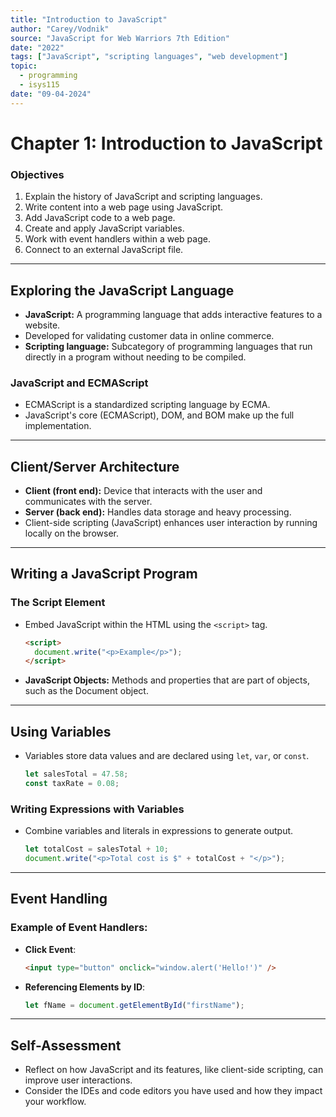 ```yaml
---
title: "Introduction to JavaScript"
author: "Carey/Vodnik"
source: "JavaScript for Web Warriors 7th Edition"
date: "2022"
tags: ["JavaScript", "scripting languages", "web development"]
topic:
  - programming
  - isys115
date: "09-04-2024"
---
```


# Chapter 1: Introduction to JavaScript

### Objectives
1. Explain the history of JavaScript and scripting languages.
2. Write content into a web page using JavaScript.
3. Add JavaScript code to a web page.
4. Create and apply JavaScript variables.
5. Work with event handlers within a web page.
6. Connect to an external JavaScript file.

---

## Exploring the JavaScript Language

- **JavaScript:** A programming language that adds interactive features to a website.
- Developed for validating customer data in online commerce.
- **Scripting language:** Subcategory of programming languages that run directly in a program without needing to be compiled.

### JavaScript and ECMAScript
- ECMAScript is a standardized scripting language by ECMA.
- JavaScript's core (ECMAScript), DOM, and BOM make up the full implementation.
  
---

## Client/Server Architecture

- **Client (front end):** Device that interacts with the user and communicates with the server.
- **Server (back end):** Handles data storage and heavy processing.
- Client-side scripting (JavaScript) enhances user interaction by running locally on the browser.

---

## Writing a JavaScript Program

### The Script Element
- Embed JavaScript within the HTML using the `<script>` tag.
    ```html
    <script>
      document.write("<p>Example</p>");
    </script>
    ```
- **JavaScript Objects:** Methods and properties that are part of objects, such as the Document object.

---

## Using Variables

- Variables store data values and are declared using `let`, `var`, or `const`.
    ```javascript
    let salesTotal = 47.58;
    const taxRate = 0.08;
    ```

### Writing Expressions with Variables
- Combine variables and literals in expressions to generate output.
    ```javascript
    let totalCost = salesTotal + 10;
    document.write("<p>Total cost is $" + totalCost + "</p>");
    ```

---

## Event Handling

### Example of Event Handlers:
- **Click Event**:
    ```html
    <input type="button" onclick="window.alert('Hello!')" />
    ```

- **Referencing Elements by ID**:
    ```javascript
    let fName = document.getElementById("firstName");
    ```

---

## Self-Assessment

- Reflect on how JavaScript and its features, like client-side scripting, can improve user interactions.
- Consider the IDEs and code editors you have used and how they impact your workflow.

